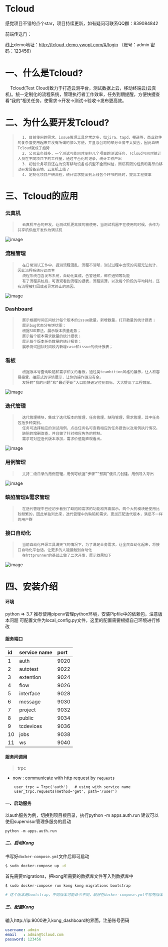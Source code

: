# Tcloud
感觉项目不错的点个star，项目持续更新，如有疑问可联系QQ群：839084842

前端传送门：

线上demo地址：http://tcloud-demo.ywopt.com/#/login （账号：admin 密码：123456）

# 一、什么是Tcloud?

      Tcloud(Test Cloud)致力于打造云测平台，测试数据上云，移动终端云(云真机)。统一定制化的流程系统，管理执行者工作效率，任务到期提醒，方便快捷查看“我的”相关任务，使需求->开发->测试->验收->发布更高效。

# 二、为什么要开发Tcloud?

>		1. 目前使用的需求，issue管理工具非常之多，如jira，tapd，禅道等，商业软件的复杂度使用起来并没有所谓的那么方便，并且与公司的部分业务不太契合，因此自研Tcloud就成了趋势
>		2. 公司业务线多，一个测试可能同时承担几个项目的测试任务，Tcloud可同时统计人员在不同项目下的工作量，通过平台化的记录，统计工作产出
>		3. 初创业务项目还在为没有移动设备或机型不全而纠结，面临有限的经费和高昂的移动开发设备窘境，云真机上线了
>		4. 定制化项目产研流程，统计需求提出到上线各个环节的耗时，提高工程效率

# 三、Tcloud的应用
### 云真机
>		云真机平台的开发，让测试机更高效的被使用，当测试机器不在使用的时候，会作为共享机供给开发作为调试机
![image](http://tcloud-static.oss-cn-beijing.aliyuncs.com/tcloud_git/tcdevices.gif)

### 流程管理
>		在日常测试工作中，提测流程混乱，流程不清晰，测试过程中出现的问题无法统计，因此流程系统应运而生
>		流程系统包含发布系统，自动化集成，告警通知，邮件通知等功能
>		有了流程系统后，可直观看到流程的报表，流程资源，以及每个阶段的平均耗时，还有流程被打回或者异常终止的原因。
![image](http://tcloud-static.oss-cn-beijing.aliyuncs.com/tcloud_git/flow.gif)

### Dashboard
>		展示根据时间区间统计每个版本的issue数量，新增数量，打开数量的统计报表；
>		展示bug状态分布饼状图；
>		根据SOD算法，展示版本质量走势；
>		展示每个版本需求数量的统计报表；
>		展示每个版本任务数量的统计报表；
>		展示测试团队时间段内新增case和issue的统计报表；

### 看板
>		根据版本号查询缺陷和需求相关的看板，通过类teambition风格的展示，让人和容易接受，抽屉式的详情展示，让你的操作游刃有余。
>		友好的“我的问题”和“最近更新”入口能快速定位到目标，大大提高了工程效率。
![image](http://tcloud-static.oss-cn-beijing.aliyuncs.com/tcloud_git/dashboard.gif)

### 迭代管理
>		迭代管理模块，集成了迭代版本的管理，任务管理，缺陷管理，需求管理，其中任务包括多种类别。
>		任务可选择相应的测试用例，点击任务名可查看相应的任务报告以及用例执行情况。
>		缺陷的增删改查，并且做了针对相应角色的控制。
>		需求可对应迭代版本添加，需求价值能直观看出。
![image](http://tcloud-static.oss-cn-beijing.aliyuncs.com/tcloud_git/version.gif)

### 用例管理
>		支持二级目录的用例管理，用例可根据“步骤”“预期”傻瓜式创建，用例导入导出
![image](http://tcloud-static.oss-cn-beijing.aliyuncs.com/tcloud_git/case.gif)

### 缺陷管理&需求管理
>		在迭代管理中已经初步看到了缺陷和需求的功能和界面展示，两个大的模块是使用比较频繁的，因此单独列出来，迭代管理中的缺陷和需求，更加匹配迭代版本，满足不一样的用户群

### 接口自动化
>		当前自动化开源工具满天飞的情况下，为了满足业务需求，让全民自动化起来，将接口自动化平台话，让更多的人能接触到自动化
>		在httprunner的基础上做了二次开发，展示效果如下
![image](http://tcloud-static.oss-cn-beijing.aliyuncs.com/tcloud_git/interface.gif)



# 四、安装介绍
#### 环境
python => 3.7
推荐使用pipenv管理python环境，安装Pipfile中的依赖包，注意版本问题
可配置文件为local_config.py文件，这里的配置需要根据自己环境进行修改

#### 服务端口

| id | service name | port |
|:---- |:---- |:---- |
| 1 | auth | 9020 |  
| 2 | autotest	| 9022 |  
| 3 | extention | 9024 |  
| 4 | flow | 9026 |   
| 5 | interface	| 9028 |  
| 6 | message | 9030 |  
| 7 | project |	9032 |  
| 8 | public | 9034 |  
| 9 | tcdevices	| 9036 |  
| 10 | jobs	| 9038 |  
| 11 | ws	| 9040 |  



#### 服务间调用 

> trpc

- now : communicate with http request by ```requests```

```
    user_trpc = Trpc('auth')   # using with service name
    user_trpc.requests(method='get', path='/user')
``` 

#### 一、启动服务

以auth服务为例，切换到项目根目录，执行python -m apps.auth.run
建议可以使用supervisor管理多服务的启动
```shell
python -m apps.auth.run
```


##### 二、启动Kong

书写好`docker-compose.yml`文件后即可启动

```bash
$ sudo docker-compose up -d
```

首先需要migrations，把kong所需要的数据库文件写入到数据库中

```bash
$ sudo docker-compose run kong kong migrations bootstrap

# 这个版本是bootstrap，不同版本可能命令不同，最好在docker-compose.yml中写死版本
```


##### 三、配置Kong

输入http://ip:9000进入kong_dashboard的界面，注册账号密码

```yml
username: admin
email   : admin@tcloud.com
password: 123456
```



